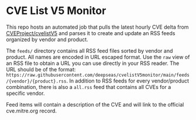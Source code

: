 # CVE List V5 Monitor
This repo hosts an automated job that pulls the latest hourly CVE delta from [CVEProject/cvelistV5](https://github.com/CVEProject/cvelistV5) and parses it to create and update an RSS feeds organized by vendor and product.

The `feeds/` directory contains all RSS feed files sorted by vendor and product. All names are encoded in URL escaped format. Use the `raw` view of an RSS file to obtain a URL you can use directly in your RSS reader. The URL should be of the format: `https://raw.githubusercontent.com/deepseas/cvelistV5monitor/main/feeds/{vendor}/{product}.rss`. In addition to RSS feeds for every vendor/product combination, there is also a `all.rss` feed that contains all CVEs for a specific vendor.

Feed items will contain a description of the CVE and will link to the official cve.mitre.org record.